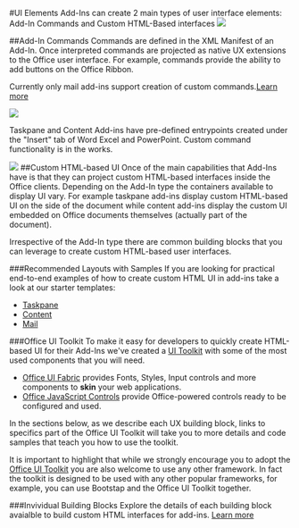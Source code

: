 #UI Elements
Add-Ins can create 2 main types of user interface elements: Add-In Commands and Custom HTML-Based interfaces
![](http://i.imgur.com/KE0HI3e.png)
 

##Add-In Commands
Commands are defined in the XML Manifest of an Add-In. Once interpreted commands are projected as native UX extensions to the Office user interface. For example, commands provide the ability to add buttons on the Office Ribbon. 

Currently only mail add-ins support creation of custom commands.[Learn more](https://msdn.microsoft.com/EN-US/library/office/mt267546.aspx?f=255&MSPPError=-2147217396)
 
![](http://i.imgur.com/zkpHTAu.png)

Taskpane and Content Add-ins have pre-defined entrypoints created under the "Insert" tab of Word Excel and PowerPoint. Custom command functionality is in the works. 

![](http://i.imgur.com/MgUZev0.png)
##Custom HTML-based UI
Once of the main capabilities that Add-Ins have is that they can project custom HTML-based interfaces inside the Office clients. Depending on the Add-In type the containers available to display UI vary. For example taskpane add-ins  display custom HTML-based UI on the side of the document while content add-ins display the custom UI embedded on Office documents themselves (actually part of the document). 

Irrespective of the Add-In type there are common building blocks that you can leverage to create custom HTML-based user interfaces. 


###Recommended Layouts with Samples
If you are looking for practical end-to-end examples of how to create custom HTML UI in add-ins take a look at our starter templates:

- [Taskpane](recommendedlayouts/TaskpaneAddIn.md)
- [Content](recommendedlayouts/ContentAddIn.md) 
- [Mail](recommendedlayouts/MailAddIn.md)


###Office UI Toolkit
To make it easy for developers to quickly create HTML-based UI for their Add-Ins we've created a [UI Toolkit](UIToolkit.md) with some of the most used components that you will need. 

- [Office UI Fabric](https://github.com/OfficeDev/office-UI-Fabric) provides Fonts, Styles, Input controls and more components to **skin** your web applications. 
- [Office JavaScript Controls](https://msdn.microsoft.com/en-us/office/office365/howto/javascript-controls) provide Office-powered controls ready to be configured and used. 

In the sections below, as we describe each UX building block, links to specifics part of the Office UI Toolkit will take you to more details and code samples that teach you how to use the toolkit. 

It is important to highlight that while we strongly encourage you to adopt the [Office UI Toolkit](UIToolkit.md) you are also welcome to use any other framework. In fact the toolkit is designed to be used with any other popular frameworks, for example, you can use Bootstap and the Office UI Toolkit together. 

###Invividual Building Blocks
Explore the details of each building block avaialble to build custom HTML interfaces for add-ins. [Learn more](HtmlBuildingBlocks.md)